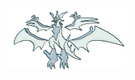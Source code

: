  <img style="margin: 20px" src="https://github.com/superhyper12/superhyper12/blob/main/gifs/necrozma-ultra.gif" alt="Android" height="100" />  

